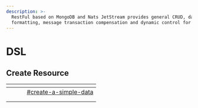 ```yaml
---
description: >-
  RestFul based on MongoDB and Nats JetStream provides general CRUD, data
  formatting, message transaction compensation and dynamic control for low-code.
---
```


# DSL

## Create Resource

<table data-view="cards"><thead><tr><th></th><th></th><th></th><th data-hidden data-card-target data-type="content-ref"></th></tr></thead><tbody><tr><td></td><td></td><td></td><td><a href="create.md#create-a-simple-data">#create-a-simple-data</a></td></tr><tr><td></td><td></td><td></td><td></td></tr><tr><td></td><td></td><td></td><td></td></tr></tbody></table>
